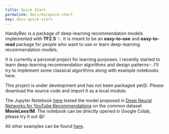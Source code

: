 ```yaml
---
title: Quick Start
permalink: docs/en/quick-start
key: docs-quick-start
---
```


HandyRec is a package of deep-learning recommendation models implemented with **TF2.5** ✨. It is meant to be an **easy-to-use** and **easy-to-read** package for people who want to use or learn deep-learning recommendation models.

It is currently a personal project for learning purposes. I recently started to learn deep-learning recommendation algorithms and design patterns💦. I'll try to implement some classical algorithms along with example notebooks here.

<!-- In this document, you will learn how to **install the theme**, **setup your site**, **local preview** for development, **build** and **publish**. -->

This project is under development and has not been packaged yet😣. Please download the source code and import it as a local module.

The Jupyter Notebook [here](https://github.com/Wp-Zhang/HandyRec/blob/master/examples/YouTubeDNN.ipynb) tested the model proposed in [Deep Neural Networks for YouTube Recommendations](https://dl.acm.org/doi/pdf/10.1145/2959100.2959190) on the common dataset **MovieLens1M**. The notebook can be directly opened in Google Colab, please try it out 😃!

All other examples can be found [here](https://github.com/Wp-Zhang/HandyRec/tree/master/examples).